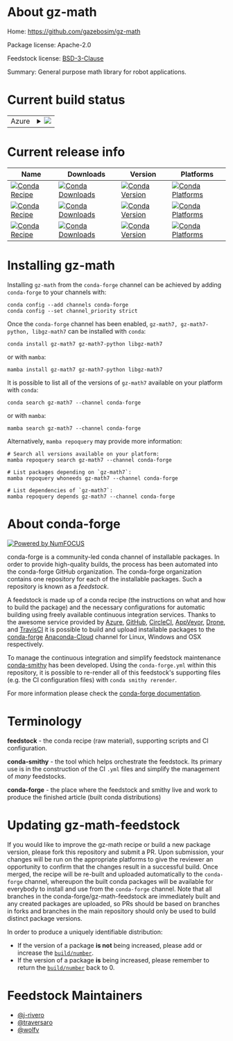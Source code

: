 About gz-math
=============

Home: https://github.com/gazebosim/gz-math

Package license: Apache-2.0

Feedstock license: [BSD-3-Clause](https://github.com/conda-forge/gz-math-feedstock/blob/main/LICENSE.txt)

Summary: General purpose math library for robot applications.

Current build status
====================


<table>
    
  <tr>
    <td>Azure</td>
    <td>
      <details>
        <summary>
          <a href="https://dev.azure.com/conda-forge/feedstock-builds/_build/latest?definitionId=17554&branchName=main">
            <img src="https://dev.azure.com/conda-forge/feedstock-builds/_apis/build/status/gz-math-feedstock?branchName=main">
          </a>
        </summary>
        <table>
          <thead><tr><th>Variant</th><th>Status</th></tr></thead>
          <tbody><tr>
              <td>linux_64</td>
              <td>
                <a href="https://dev.azure.com/conda-forge/feedstock-builds/_build/latest?definitionId=17554&branchName=main">
                  <img src="https://dev.azure.com/conda-forge/feedstock-builds/_apis/build/status/gz-math-feedstock?branchName=main&jobName=linux&configuration=linux%20linux_64_" alt="variant">
                </a>
              </td>
            </tr><tr>
              <td>linux_aarch64</td>
              <td>
                <a href="https://dev.azure.com/conda-forge/feedstock-builds/_build/latest?definitionId=17554&branchName=main">
                  <img src="https://dev.azure.com/conda-forge/feedstock-builds/_apis/build/status/gz-math-feedstock?branchName=main&jobName=linux&configuration=linux%20linux_aarch64_" alt="variant">
                </a>
              </td>
            </tr><tr>
              <td>linux_ppc64le</td>
              <td>
                <a href="https://dev.azure.com/conda-forge/feedstock-builds/_build/latest?definitionId=17554&branchName=main">
                  <img src="https://dev.azure.com/conda-forge/feedstock-builds/_apis/build/status/gz-math-feedstock?branchName=main&jobName=linux&configuration=linux%20linux_ppc64le_" alt="variant">
                </a>
              </td>
            </tr><tr>
              <td>osx_64</td>
              <td>
                <a href="https://dev.azure.com/conda-forge/feedstock-builds/_build/latest?definitionId=17554&branchName=main">
                  <img src="https://dev.azure.com/conda-forge/feedstock-builds/_apis/build/status/gz-math-feedstock?branchName=main&jobName=osx&configuration=osx%20osx_64_" alt="variant">
                </a>
              </td>
            </tr><tr>
              <td>osx_arm64</td>
              <td>
                <a href="https://dev.azure.com/conda-forge/feedstock-builds/_build/latest?definitionId=17554&branchName=main">
                  <img src="https://dev.azure.com/conda-forge/feedstock-builds/_apis/build/status/gz-math-feedstock?branchName=main&jobName=osx&configuration=osx%20osx_arm64_" alt="variant">
                </a>
              </td>
            </tr><tr>
              <td>win_64</td>
              <td>
                <a href="https://dev.azure.com/conda-forge/feedstock-builds/_build/latest?definitionId=17554&branchName=main">
                  <img src="https://dev.azure.com/conda-forge/feedstock-builds/_apis/build/status/gz-math-feedstock?branchName=main&jobName=win&configuration=win%20win_64_" alt="variant">
                </a>
              </td>
            </tr>
          </tbody>
        </table>
      </details>
    </td>
  </tr>
</table>

Current release info
====================

| Name | Downloads | Version | Platforms |
| --- | --- | --- | --- |
| [![Conda Recipe](https://img.shields.io/badge/recipe-gz--math7-green.svg)](https://anaconda.org/conda-forge/gz-math7) | [![Conda Downloads](https://img.shields.io/conda/dn/conda-forge/gz-math7.svg)](https://anaconda.org/conda-forge/gz-math7) | [![Conda Version](https://img.shields.io/conda/vn/conda-forge/gz-math7.svg)](https://anaconda.org/conda-forge/gz-math7) | [![Conda Platforms](https://img.shields.io/conda/pn/conda-forge/gz-math7.svg)](https://anaconda.org/conda-forge/gz-math7) |
| [![Conda Recipe](https://img.shields.io/badge/recipe-gz--math7--python-green.svg)](https://anaconda.org/conda-forge/gz-math7-python) | [![Conda Downloads](https://img.shields.io/conda/dn/conda-forge/gz-math7-python.svg)](https://anaconda.org/conda-forge/gz-math7-python) | [![Conda Version](https://img.shields.io/conda/vn/conda-forge/gz-math7-python.svg)](https://anaconda.org/conda-forge/gz-math7-python) | [![Conda Platforms](https://img.shields.io/conda/pn/conda-forge/gz-math7-python.svg)](https://anaconda.org/conda-forge/gz-math7-python) |
| [![Conda Recipe](https://img.shields.io/badge/recipe-libgz--math7-green.svg)](https://anaconda.org/conda-forge/libgz-math7) | [![Conda Downloads](https://img.shields.io/conda/dn/conda-forge/libgz-math7.svg)](https://anaconda.org/conda-forge/libgz-math7) | [![Conda Version](https://img.shields.io/conda/vn/conda-forge/libgz-math7.svg)](https://anaconda.org/conda-forge/libgz-math7) | [![Conda Platforms](https://img.shields.io/conda/pn/conda-forge/libgz-math7.svg)](https://anaconda.org/conda-forge/libgz-math7) |

Installing gz-math
==================

Installing `gz-math` from the `conda-forge` channel can be achieved by adding `conda-forge` to your channels with:

```
conda config --add channels conda-forge
conda config --set channel_priority strict
```

Once the `conda-forge` channel has been enabled, `gz-math7, gz-math7-python, libgz-math7` can be installed with `conda`:

```
conda install gz-math7 gz-math7-python libgz-math7
```

or with `mamba`:

```
mamba install gz-math7 gz-math7-python libgz-math7
```

It is possible to list all of the versions of `gz-math7` available on your platform with `conda`:

```
conda search gz-math7 --channel conda-forge
```

or with `mamba`:

```
mamba search gz-math7 --channel conda-forge
```

Alternatively, `mamba repoquery` may provide more information:

```
# Search all versions available on your platform:
mamba repoquery search gz-math7 --channel conda-forge

# List packages depending on `gz-math7`:
mamba repoquery whoneeds gz-math7 --channel conda-forge

# List dependencies of `gz-math7`:
mamba repoquery depends gz-math7 --channel conda-forge
```


About conda-forge
=================

[![Powered by
NumFOCUS](https://img.shields.io/badge/powered%20by-NumFOCUS-orange.svg?style=flat&colorA=E1523D&colorB=007D8A)](https://numfocus.org)

conda-forge is a community-led conda channel of installable packages.
In order to provide high-quality builds, the process has been automated into the
conda-forge GitHub organization. The conda-forge organization contains one repository
for each of the installable packages. Such a repository is known as a *feedstock*.

A feedstock is made up of a conda recipe (the instructions on what and how to build
the package) and the necessary configurations for automatic building using freely
available continuous integration services. Thanks to the awesome service provided by
[Azure](https://azure.microsoft.com/en-us/services/devops/), [GitHub](https://github.com/),
[CircleCI](https://circleci.com/), [AppVeyor](https://www.appveyor.com/),
[Drone](https://cloud.drone.io/welcome), and [TravisCI](https://travis-ci.com/)
it is possible to build and upload installable packages to the
[conda-forge](https://anaconda.org/conda-forge) [Anaconda-Cloud](https://anaconda.org/)
channel for Linux, Windows and OSX respectively.

To manage the continuous integration and simplify feedstock maintenance
[conda-smithy](https://github.com/conda-forge/conda-smithy) has been developed.
Using the ``conda-forge.yml`` within this repository, it is possible to re-render all of
this feedstock's supporting files (e.g. the CI configuration files) with ``conda smithy rerender``.

For more information please check the [conda-forge documentation](https://conda-forge.org/docs/).

Terminology
===========

**feedstock** - the conda recipe (raw material), supporting scripts and CI configuration.

**conda-smithy** - the tool which helps orchestrate the feedstock.
                   Its primary use is in the construction of the CI ``.yml`` files
                   and simplify the management of *many* feedstocks.

**conda-forge** - the place where the feedstock and smithy live and work to
                  produce the finished article (built conda distributions)


Updating gz-math-feedstock
==========================

If you would like to improve the gz-math recipe or build a new
package version, please fork this repository and submit a PR. Upon submission,
your changes will be run on the appropriate platforms to give the reviewer an
opportunity to confirm that the changes result in a successful build. Once
merged, the recipe will be re-built and uploaded automatically to the
`conda-forge` channel, whereupon the built conda packages will be available for
everybody to install and use from the `conda-forge` channel.
Note that all branches in the conda-forge/gz-math-feedstock are
immediately built and any created packages are uploaded, so PRs should be based
on branches in forks and branches in the main repository should only be used to
build distinct package versions.

In order to produce a uniquely identifiable distribution:
 * If the version of a package **is not** being increased, please add or increase
   the [``build/number``](https://docs.conda.io/projects/conda-build/en/latest/resources/define-metadata.html#build-number-and-string).
 * If the version of a package **is** being increased, please remember to return
   the [``build/number``](https://docs.conda.io/projects/conda-build/en/latest/resources/define-metadata.html#build-number-and-string)
   back to 0.

Feedstock Maintainers
=====================

* [@j-rivero](https://github.com/j-rivero/)
* [@traversaro](https://github.com/traversaro/)
* [@wolfv](https://github.com/wolfv/)

